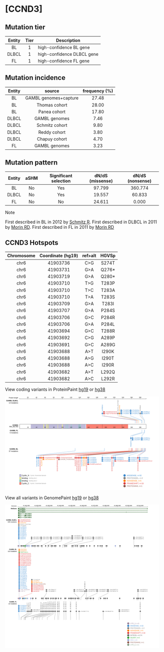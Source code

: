 # [CCND3]

## Mutation tier

|Entity|Tier|Description               |
|:------:|:----:|--------------------------|
|BL    |1   |high-confidence BL gene   |
|DLBCL |1   |high-confidence DLBCL gene|
|FL    |1   |high-confidence FL gene   |
## Mutation incidence

|Entity|source               |frequency (%)|
|:------:|:---------------------:|:-------------:|
|BL    |GAMBL genomes+capture|27.48        |
|BL    |Thomas cohort        |28.00        |
|BL    |Panea cohort         |17.80        |
|DLBCL |GAMBL genomes        | 7.46        |
|DLBCL |Schmitz cohort       | 9.80        |
|DLBCL |Reddy cohort         | 3.80        |
|DLBCL |Chapuy cohort        | 4.70        |
|FL    |GAMBL genomes        | 3.23        |

## Mutation pattern

|Entity|aSHM|Significant selection|dN/dS (missense)|dN/dS (nonsense)|
|:------:|:----:|:---------------------:|:----------------:|:----------------:|
|BL    |No  |Yes                  |97.799          |360.774         |
|DLBCL |No  |Yes                  |19.557          | 60.833         |
|FL    |No  |No                   |24.611          |  0.000         |


> [!NOTE]
> First described in BL in 2012 by [Schmitz R](https://pubmed.ncbi.nlm.nih.gov/22885699). First described in DLBCL in 2011 by [Morin RD](https://pubmed.ncbi.nlm.nih.gov/21796119). First described in FL in 2011 by [Morin RD](https://pubmed.ncbi.nlm.nih.gov/21796119)


 ## CCND3 Hotspots

| Chromosome |Coordinate (hg19) | ref>alt | HGVSp | 
 | :---:| :---: | :--: | :---: |
| chr6 | 41903736 | C>G | S274T |
| chr6 | 41903731 | G>A | Q276* |
| chr6 | 41903719 | G>A | Q280* |
| chr6 | 41903710 | T>G | T283P |
| chr6 | 41903710 | T>C | T283A |
| chr6 | 41903710 | T>A | T283S |
| chr6 | 41903709 | G>A | T283I |
| chr6 | 41903707 | G>A | P284S |
| chr6 | 41903706 | G>C | P284R |
| chr6 | 41903706 | G>A | P284L |
| chr6 | 41903694 | G>C | T288R |
| chr6 | 41903692 | C>G | A289P |
| chr6 | 41903691 | G>C | A289G |
| chr6 | 41903688 | A>T | I290K |
| chr6 | 41903688 | A>G | I290T |
| chr6 | 41903688 | A>C | I290R |
| chr6 | 41903682 | A>T | L292Q |
| chr6 | 41903682 | A>C | L292R |

View coding variants in ProteinPaint [hg19](https://www.bcgsc.ca/downloads/morinlab/GAMBL/test/genes/CCND3_protein.html)  or [hg38](https://www.bcgsc.ca/downloads/morinlab/GAMBL/test/genes/CCND3_protein_hg38.html)

![image](images/proteinpaint/CCND3_NM_001760.svg)

View all variants in GenomePaint [hg19](https://www.bcgsc.ca/downloads/morinlab/GAMBL/test/genes/CCND3.html)  or [hg38](https://www.bcgsc.ca/downloads/morinlab/GAMBL/test/genes/CCND3_hg38.html)

![image](images/proteinpaint/CCND3.svg)
